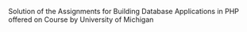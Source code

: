 Solution of the Assignments for  Building Database Applications in PHP offered on Course by University of Michigan
